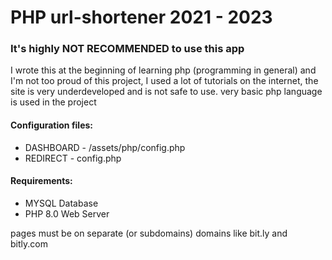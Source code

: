 # PHP url-shortener 2021 - 2023
### It's highly NOT RECOMMENDED to use this app

I wrote this at the beginning of learning php (programming in general) and I'm not too proud of this project, I used a lot of tutorials on the internet, the site is very underdeveloped and is not safe to use. very basic php language is used in the project


#### Configuration files: 
- DASHBOARD - /assets/php/config.php
- REDIRECT - config.php

#### Requirements:
- MYSQL Database
- PHP 8.0 Web Server



pages must be on separate (or subdomains) domains like bit.ly and bitly.com
